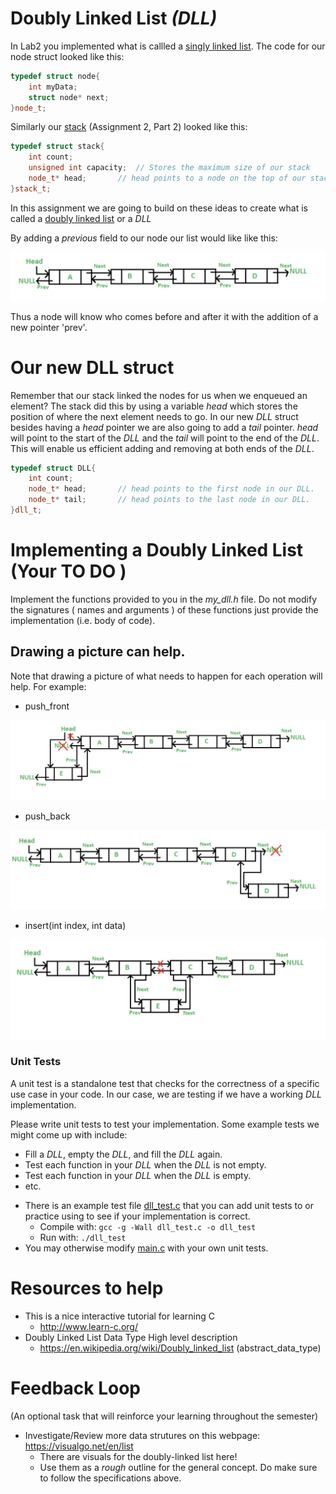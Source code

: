 
# Doubly Linked List *(DLL)*

In Lab2 you implemented what is callled a [singly linked list](https://www.geeksforgeeks.org/linked-list-set-1-introduction/).
The code for our node struct looked like this:

```cpp
typedef struct node{
	int myData;
	struct node* next;
}node_t;
```

Similarly our [stack](https://en.wikipedia.org/wiki/Stack_(abstract_data_type)) (Assignment 2, Part 2)
looked like this:

```cpp
typedef struct stack{
	int count;		
	unsigned int capacity;	// Stores the maximum size of our stack
	node_t* head;		// head points to a node on the top of our stack.
}stack_t;
```

In this assignment we are going to build on these ideas to create what is called a [doubly linked list](https://en.wikipedia.org/wiki/Doubly_linked_list) or a *DLL*

By adding a *previous* field to our node our list would like like this:

<img src="./images/DoubleLinkedList.png">

Thus a node will know who comes before and after it with the addition of a new pointer 'prev'.

# Our new DLL struct

Remember that our stack linked the nodes for us when we enqueued an element? The stack did this by using a variable *head* which stores 
the position of where the next element needs to go. In our new *DLL* struct besides having a *head* pointer we are also going to add a 
*tail* pointer. *head* will point to the start of the *DLL* and the *tail* will point to the end of the *DLL*. 
This will enable us efficient adding and removing at both ends of the *DLL*.

```cpp
typedef struct DLL{
	int count;		
	node_t* head;		// head points to the first node in our DLL.
	node_t* tail;		// head points to the last node in our DLL.
}dll_t;
```

# Implementing a Doubly Linked List (Your TO DO )

Implement the functions provided to you in the *my_dll.h* file. Do not modify the signatures ( names and arguments ) of these functions just provide the implementation (i.e. body of code).  

## Drawing a picture can help.

Note that drawing a picture of what needs to happen for each operation will help. For example:

* push_front

<img src="./images/push_back.png">

* push_back

<img src="./images/push_front.png">

* insert(int index, int data)

<img src="./images/insert.png">

### Unit Tests

A unit test is a standalone test that checks for the correctness of a specific use case in your code. In our case, we are testing if we have a working *DLL* implementation. 

Please write unit tests to test your implementation. Some example tests we might come up with include:

* Fill a *DLL*, empty the *DLL*, and fill the *DLL* again.
* Test each function in your *DLL* when the *DLL* is not empty.
* Test each function in your *DLL* when the *DLL* is empty.
* etc.

- There is an example test file [dll_test.c](./dll_test.c) that you can add unit tests to or practice using to see if your implementation is correct.
	- Compile with: `gcc -g -Wall dll_test.c -o dll_test`
	- Run with: `./dll_test`
- You may otherwise modify [main.c](./main.c) with your own unit tests.

# Resources to help

- This is a nice interactive tutorial for learning C
  - http://www.learn-c.org/
- Doubly Linked List Data Type High level description
  - https://en.wikipedia.org/wiki/Doubly_linked_list (abstract_data_type)
  
# Feedback Loop

(An optional task that will reinforce your learning throughout the semester)

- Investigate/Review more data strutures on this webpage: https://visualgo.net/en/list
  - There are visuals for the doubly-linked list here!
  - Use them as a *rough* outline for the general concept. Do make sure to follow the specifications above.

